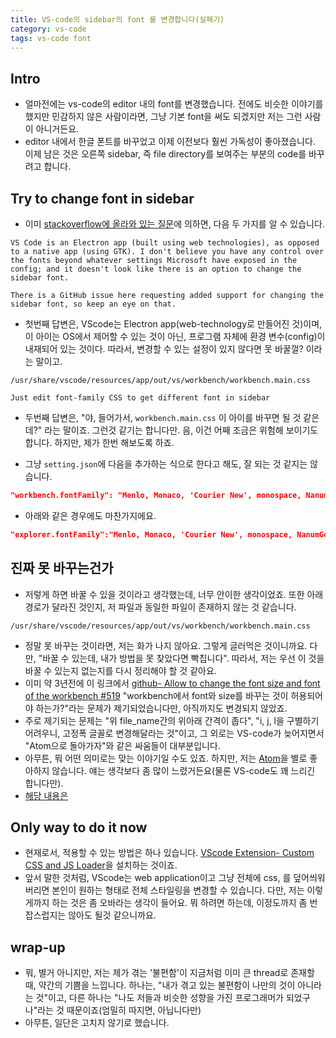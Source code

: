 ```yaml
---
title: VS-code의 sidebar의 font 를 변경합니다(실패기)
category: vs-code
tags: vs-code font
---
```


## Intro

- 얼마전에는 vs-code의 editor 내의 font를 변경했습니다. 전에도 비슷한 이야기를 했지만 민감하지 않은 사람이라면, 그냥 기본 font을 써도 되겠지만 저는 그런 사람이 아니거든요.
- editor 내에서 한글 폰트를 바꾸었고 이제 이전보다 훨씬 가독성이 좋아졌습니다. 이제 남은 것은 오른쪽 sidebar, 즉 file directory를 보여주는 부분의 code를 바꾸려고 합니다.

## Try to change font in sidebar

- 이미 [stackoverflow에 올라와 있는 질문](https://elementaryos.stackexchange.com/questions/10246/how-can-i-change-vscode-sidebar-font)에 의하면, 다음 두 가지를 알 수 있습니다.

```plaintext
VS Code is an Electron app (built using web technologies), as opposed to a native app (using GTK). I don't believe you have any control over the fonts beyond whatever settings Microsoft have exposed in the config; and it doesn't look like there is an option to change the sidebar font.

There is a GitHub issue here requesting added support for changing the sidebar font, so keep an eye on that.
```

- 첫번째 답변은, VScode는 Electron app(web-technology로 만들어진 것)이며, 이 아이는 OS에서 제어할 수 있는 것이 아닌, 프로그램 자체에 환경 변수(config)이 내재되어 있는 것이다. 따라서, 변경할 수 있는 설정이 있지 않다면 못 바꿀껄? 이라는 말이고.

```plaintext
/usr/share/vscode/resources/app/out/vs/workbench/workbench.main.css

Just edit font-family CSS to get different font in sidebar
```

- 두번째 답변은, "야, 들어가서, `workbench.main.css` 이 아이를 바꾸면 될 것 같은데?" 라는 말이죠. 그런것 같기는 합니다만. 음, 이건 어째 조금은 위험해 보이기도 합니다. 하지만, 제가 한번 해보도록 하죠.

- 그냥 `setting.json`에 다음을 추가하는 식으로 한다고 해도, 잘 되는 것 같지는 않습니다.

```json
"workbench.fontFamily": "Menlo, Monaco, 'Courier New', monospace, NanumGothicCoding",
```

- 아래와 같은 경우에도 마찬가지에요.

```json
"explorer.fontFamily":"Menlo, Monaco, 'Courier New', monospace, NanumGothicCoding",
```

## 진짜 못 바꾸는건가

- 저렇게 하면 바꿀 수 있을 것이라고 생각했는데, 너무 안이한 생각이었죠. 또한 아래 경로가 달라진 것인지, 저 파일과 동일한 파일이 존재하지 않는 것 같습니다.

```plaintext
/usr/share/vscode/resources/app/out/vs/workbench/workbench.main.css
```

- 정말 못 바꾸는 것이라면, 저는 화가 나지 않아요. 그렇게 글러먹은 것이니까요. 다만, "바꿀 수 있는데, 내가 방법을 못 찾았다면 빡칩니다". 따라서, 저는 우선 이 것을 바꿀 수 있는지 없는지를 다시 정리해야 할 것 같아요.
- 이미 약 3년전에 이 링크에서 [github- Allow to change the font size and font of the workbench #519](https://github.com/Microsoft/vscode/issues/519) "workbench에서 font와 size를 바꾸는 것이 허용되어야 하는가?"라는 문제가 제기되었습니다만, 아직까지도 변경되지 않았죠.
- 주로 제기되는 문제는 "위 file_name간의 위아래 간격이 좁다", "i, j, l을 구별하기 어려우니, 고정폭 글꼴로 변경해달라는 것"이고, 그 외로는 VS-code가 늦어지면서 "Atom으로 돌아가자"와 같은 싸움들이 대부분입니다.
- 아무튼, 뭐 어떤 의미로는 맞는 이야기일 수도 있죠. 하지만, 저는 [Atom](https://atom.io/)을 별로 좋아하지 않습니다. 얘는 생각보다 좀 많이 느렸거든요(물론 VS-code도 꽤 느리긴 합니다만).
- [해당 내용은](https://www.reddit.com/r/vscode/comments/dayl90/is_there_a_way_to_change_the_font_in_the_sidebar/)

## Only way to do it now

- 현재로서, 적용할 수 있는 방법은 하나 있습니다. [VScode Extension- Custom CSS and JS Loader](https://marketplace.visualstudio.com/items?itemName=be5invis.vscode-custom-css)을 설치하는 것이죠.
- 앞서 말한 것처럼, VScode는 web application이고 그냥 전체에 css, 를 덮어씌워버리면 본인이 원하는 형태로 전체 스타일링을 변경할 수 있습니다. 다만, 저는 이렇게까지 하는 것은 좀 오바라는 생각이 들어요. 뭐 하려면 하는데, 이정도까지 좀 번잡스럽지는 않아도 될것 같으니까요.

## wrap-up

- 뭐, 별거 아니지만, 저는 제가 겪는 '불편함'이 지금처럼 이미 큰 thread로 존재할 때, 약간의 기쁨을 느낍니다. 하나는, "내가 겪고 있는 불편함이 나만의 것이 아니라는 것"이고, 다른 하나는 "나도 저들과 비슷한 성향을 가진 프로그래머가 되었구나"라는 것 때문이죠(엄밀히 따지면, 아닙니다만)
- 아무튼, 일단은 고치지 않기로 했습니다.
